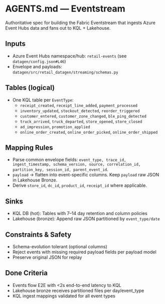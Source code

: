 # AGENTS.md — Eventstream

Authoritative spec for building the Fabric Eventstream that ingests Azure Event Hubs data and fans out to KQL + Lakehouse.

## Inputs
- Azure Event Hubs namespace/hub: `retail-events` (see `datagen/config.json#L46`)
- Envelope and payloads: `datagen/src/retail_datagen/streaming/schemas.py`

## Tables (logical)
- One KQL table per `EventType`:
  - `receipt_created`, `receipt_line_added`, `payment_processed`
  - `inventory_updated`, `stockout_detected`, `reorder_triggered`
  - `customer_entered`, `customer_zone_changed`, `ble_ping_detected`
  - `truck_arrived`, `truck_departed`, `store_opened`, `store_closed`
  - `ad_impression`, `promotion_applied`
  - `online_order_created`, `online_order_picked`, `online_order_shipped`

## Mapping Rules
- Parse common envelope fields: `event_type, trace_id, ingest_timestamp, schema_version, source, correlation_id, partition_key, session_id, parent_event_id`.
- `payload` → flatten into event-specific columns. Keep `payload` raw JSON in Lakehouse Bronze.
- Derive `store_id`, `dc_id`, `product_id`, `receipt_id` where applicable.

## Sinks
- KQL DB (hot): Tables with 7–14 day retention and column policies
- Lakehouse (bronze): Append raw JSON partitioned by `event_type/date`

## Constraints & Safety
- Schema-evolution tolerant (optional columns)
- Reject events with missing required payload fields per payload model
- Preserve original JSON for replay

## Done Criteria
- Events flow E2E with <2s end-to-end latency to KQL
- Lakehouse bronze receives partitioned files per day/event_type
- KQL ingest mappings validated for all event types
